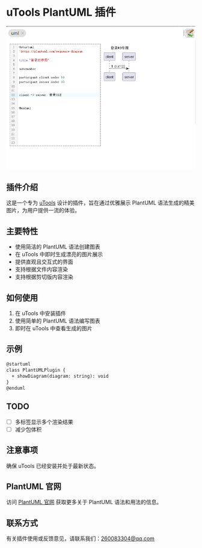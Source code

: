 # uTools PlantUML 插件

![PlantUML Image](/docs/img/sequence.png)

## 插件介绍

这是一个专为 [uTools](https://u.tools/) 设计的插件，旨在通过优雅展示 PlantUML 语法生成的精美图片，为用户提供一流的体验。

## 主要特性

- 使用简洁的 PlantUML 语法创建图表
- 在 uTools 中即时生成漂亮的图片展示
- 提供直观且交互式的界面
- 支持根据文件内容渲染
- 支持根据剪切版内容渲染

## 如何使用

1. 在 uTools 中安装插件
2. 使用简单的 PlantUML 语法编写图表
3. 即时在 uTools 中查看生成的图片

## 示例

```plantuml
@startuml
class PlantUMLPlugin {
  + showDiagram(diagram: string): void
}
@enduml
```

## TODO
- [ ] 多标签显示多个渲染结果
- [ ] 减少包体积

## 注意事项
确保 uTools 已经安装并处于最新状态。

## PlantUML 官网
访问 [PlantUML 官网](https://plantuml.com/zh/) 获取更多关于 PlantUML 语法和用法的信息。



## 联系方式
有关插件使用或反馈意见，请联系我们：260083304@qq.com

